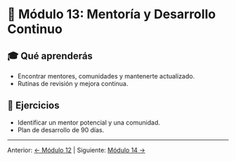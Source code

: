 # 🤝 Módulo 13: Mentoría y Desarrollo Continuo

## 🎓 Qué aprenderás
- Encontrar mentores, comunidades y mantenerte actualizado.
- Rutinas de revisión y mejora continua.

## 🧩 Ejercicios
- Identificar un mentor potencial y una comunidad.
- Plan de desarrollo de 90 días.

---
Anterior: [← Módulo 12](../12_Fiscalidad_y_Aspectos_Legales/README.md) | Siguiente: [Módulo 14 →](../14_Microestructura_y_Ejecucion/README.md)
